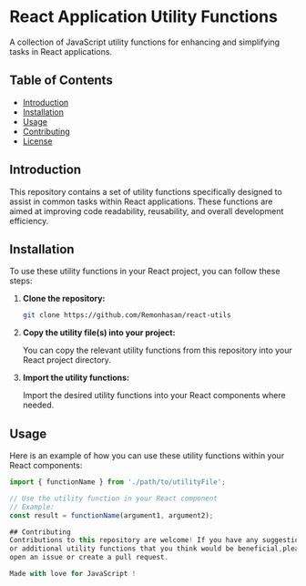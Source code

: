 # React Application Utility Functions

A collection of JavaScript utility functions for enhancing and simplifying tasks in React applications.

## Table of Contents

- [Introduction](#introduction)
- [Installation](#installation)
- [Usage](#usage)
- [Contributing](#contributing)
- [License](#license)

## Introduction

This repository contains a set of utility functions specifically designed to assist in 
common tasks within React applications. These functions are aimed at improving code readability, 
reusability, and overall development efficiency.

## Installation

To use these utility functions in your React project, you can follow these steps:

1. **Clone the repository:**

    ```bash
    git clone https://github.com/Remonhasan/react-utils
    ```

2. **Copy the utility file(s) into your project:**

    You can copy the relevant utility functions from this repository into your React project directory.

3. **Import the utility functions:**

    Import the desired utility functions into your React components where needed.

## Usage

Here is an example of how you can use these utility functions within your React components:

```javascript
import { functionName } from './path/to/utilityFile';

// Use the utility function in your React component
// Example:
const result = functionName(argument1, argument2);

## Contributing
Contributions to this repository are welcome! If you have any suggestions, improvements, 
or additional utility functions that you think would be beneficial,please feel free to 
open an issue or create a pull request.

Made with love for JavaScript ! 
